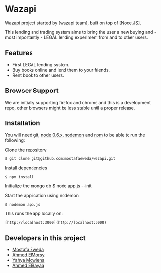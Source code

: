 # Wazapi

Wazapi project started by [wazapi team], built on top of [Node.JS].

This lending and trading system aims to bring the user a new buying and - most importantly - LEGAL lending experiment from and to other users.

## Features
  * First LEGAL lending system.
  * Buy books online and lend them to your friends.
  * Rent book to other users.

## Browser Support
We are initially supporting firefox and chrome and this is a development repo, other browsers might be less stable until a proper release.

## Installation

You will need git, [node 0.6.x](https://github.com/joyent/node/zipball/v0.6.15), [nodemon](https://github.com/remy/nodemon/) and [npm](http://npmjs.org/) to be able to run the following:

Clone the repository

    $ git clone git@github.com:mostafaeweda/wazapi.git

Install dependencies

    $ npm install

Initialize the mongo db
    $ node app.js --init

Start the application using nodemon

    $ nodemon app.js

This runs the app locally on:

    [http://localhost:3000](http://localhost:3000)

## Developers in this project

* [Mostafa Eweda](https://github.com/mostafaeweda)
* [Ahmed ElMorsy](http://github.com/ahmedelmorsy)
* [Yahya Mowiena](http://github.com/mowiena)
* [Ahmed ElBayaa](http://github.com/ElBayaa)